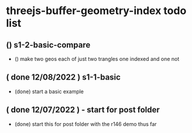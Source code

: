 # threejs-buffer-geometry-index todo list

## () s1-2-basic-compare
* () make two geos each of just two trangles one indexed and one not

## ( done 12/08/2022 ) s1-1-basic
* (done) start a basic example

## ( done 12/07/2022 ) - start for post folder
* (done) start this for post folder with the r146 demo thus far
